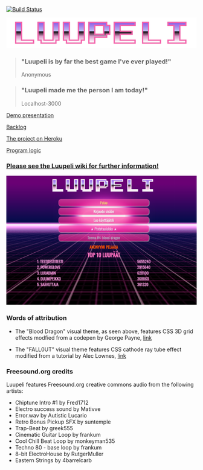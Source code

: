 [![Build 
Status](https://travis-ci.org/luupeli/luupeli.svg?branch=master)](https://travis-ci.org/luupeli/luupeli)

![](https://github.com/luupeli/luupeli/blob/master/docs/images/luupeli-hotpink-logo.png)
> ### "Luupeli is by far the best game I've ever played!"
> Anonymous

> ### "Luupeli made me the person I am today!"
> Localhost-3000

[Demo presentation](https://docs.google.com/presentation/d/1KM55mybWX6Kvc9l4wOJiYRdYG7cqD0-X4VcanjF5XzI/edit?usp=sharing)

[Backlog](https://docs.google.com/spreadsheets/d/1b66WPYF05FefrFPH069sPz5Ew2VdkUd1fpNZGQjryEQ/edit?usp=sharing)

[The project on Heroku](http://luupeli.herokuapp.com/)

[Program logic](logic.md)

### [Please see the Luupeli wiki for further information!](https://github.com/luupeli/luupeli/wiki)

![](https://github.com/luupeli/luupeli/blob/master/docs/images/luupeli-home.png)

### Words of attribution
- The "Blood Dragon" visual theme, as seen above, features CSS 3D grid effects modfied from a codepen by George Payne, [link](https://codepen.io/George-Payne/pen/qOrxao)

- The "FALL0UT" visual theme features CSS cathode ray tube effect modified from a tutorial by Alec Lownes, [link](http://aleclownes.com/2017/02/01/crt-display.html)

### Freesound.org credits 
Luupeli features Freesound.org creative commons audio from the following artists:
- Chiptune Intro #1 by Fred1712
- Electro success sound by Mativve
- Error.wav by Autistic Lucario
- Retro Bonus Pickup SFX by suntemple
- Trap-Beat by greek555
- Cinematic Guitar Loop by frankum
- Cool Chill Beat Loop by monkeyman535
- Techno 80 - base loop by frankum
- 8-bit ElectroHouse by RutgerMuller
- Eastern Strings by 4barrelcarb
